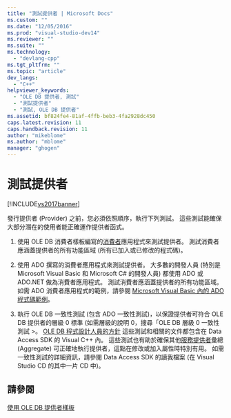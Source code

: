 ```yaml
---
title: "測試提供者 | Microsoft Docs"
ms.custom: ""
ms.date: "12/05/2016"
ms.prod: "visual-studio-dev14"
ms.reviewer: ""
ms.suite: ""
ms.technology: 
  - "devlang-cpp"
ms.tgt_pltfrm: ""
ms.topic: "article"
dev_langs: 
  - "C++"
helpviewer_keywords: 
  - "OLE DB 提供者, 測試"
  - "測試提供者"
  - "測試, OLE DB 提供者"
ms.assetid: bf824fe4-81af-4ffb-beb3-4fa2928dc450
caps.latest.revision: 11
caps.handback.revision: 11
author: "mikeblome"
ms.author: "mblome"
manager: "ghogen"
---
```

# 測試提供者
[!INCLUDE[vs2017banner](../../assembler/inline/includes/vs2017banner.md)]

發行提供者 \(Provider\) 之前，您必須依照順序，執行下列測試。  這些測試能確保大部分潛在的使用者能正確運作提供者函式。  
  
1.  使用 OLE DB 消費者樣板編寫的[消費者](../../data/oledb/creating-an-ole-db-consumer.md)應用程式來測試提供者。  測試消費者應涵蓋提供者的所有功能區域 \(所有已加入或已修改的程式碼\)。  
  
2.  使用 ADO 撰寫的消費者應用程式來測試提供者。  大多數的開發人員 \(特別是 Microsoft Visual Basic 和 Microsoft C\# 的開發人員\) 都使用 ADO 或 ADO.NET 做為消費者應用程式。  測試消費者應涵蓋提供者的所有功能區域。  如需 ADO 消費者應用程式的範例，請參閱 [Microsoft Visual Basic 內的 ADO 程式碼範例](https://msdn.microsoft.com/en-us/library/ms807514.aspx)。  
  
3.  執行 OLE DB 一致性測試 \(包含 ADO 一致性測試\)，以保證提供者可符合 OLE DB 提供者的層級 0 標準 \(如需層級的說明 0，搜尋「OLE DB 層級 0 一致性測試 \>。 [OLE DB 程式設計人員的方針](http://go.microsoft.com/fwlink/?LinkId=121548) 這些測試和相關的文件都包含在 Data Access SDK 的 Visual C\+\+ 內。  這些測試也有助於確保其他[服務提供者](../../data/oledb/ole-db-resource-pooling-and-services.md)彙總 \(Aggregate\) 可正確地執行提供者，這點在修改或加入屬性時特別有用。  如需一致性測試的詳細資訊，請參閱 Data Access SDK 的讀我檔案 \(在 Visual Studio CD 的其中一片 CD 中\)。  
  
## 請參閱  
 [使用 OLE DB 提供者樣板](../../data/oledb/working-with-ole-db-provider-templates.md)